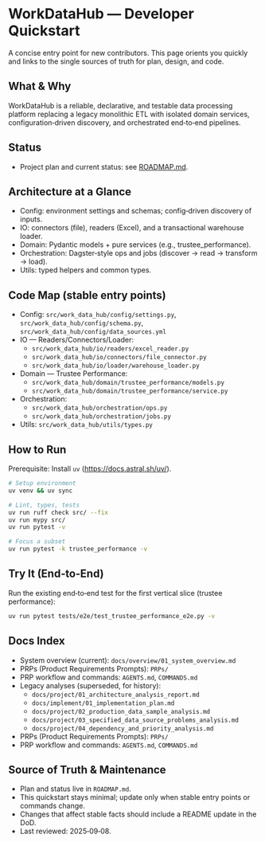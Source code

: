 # WorkDataHub — Developer Quickstart

A concise entry point for new contributors. This page orients you quickly and links to the single sources of truth for plan, design, and code.

## What & Why
WorkDataHub is a reliable, declarative, and testable data processing platform replacing a legacy monolithic ETL with isolated domain services, configuration‑driven discovery, and orchestrated end‑to‑end pipelines.

## Status
- Project plan and current status: see [ROADMAP.md](ROADMAP.md).

## Architecture at a Glance
- Config: environment settings and schemas; config‑driven discovery of inputs.
- IO: connectors (file), readers (Excel), and a transactional warehouse loader.
- Domain: Pydantic models + pure services (e.g., trustee_performance).
- Orchestration: Dagster‑style ops and jobs (discover → read → transform → load).
- Utils: typed helpers and common types.

## Code Map (stable entry points)
- Config: `src/work_data_hub/config/settings.py`, `src/work_data_hub/config/schema.py`, `src/work_data_hub/config/data_sources.yml`
- IO — Readers/Connectors/Loader:
  - `src/work_data_hub/io/readers/excel_reader.py`
  - `src/work_data_hub/io/connectors/file_connector.py`
  - `src/work_data_hub/io/loader/warehouse_loader.py`
- Domain — Trustee Performance:
  - `src/work_data_hub/domain/trustee_performance/models.py`
  - `src/work_data_hub/domain/trustee_performance/service.py`
- Orchestration:
  - `src/work_data_hub/orchestration/ops.py`
  - `src/work_data_hub/orchestration/jobs.py`
- Utils: `src/work_data_hub/utils/types.py`

## How to Run
Prerequisite: Install `uv` (https://docs.astral.sh/uv/).

```bash
# Setup environment
uv venv && uv sync

# Lint, types, tests
uv run ruff check src/ --fix
uv run mypy src/
uv run pytest -v

# Focus a subset
uv run pytest -k trustee_performance -v
```

## Try It (End‑to‑End)
Run the existing end‑to‑end test for the first vertical slice (trustee performance):

```bash
uv run pytest tests/e2e/test_trustee_performance_e2e.py -v
```

## Docs Index
- System overview (current): `docs/overview/01_system_overview.md`
- PRPs (Product Requirements Prompts): `PRPs/`
- PRP workflow and commands: `AGENTS.md`, `COMMANDS.md`
- Legacy analyses (superseded, for history):
  - `docs/project/01_architecture_analysis_report.md`
  - `docs/implement/01_implementation_plan.md`
  - `docs/project/02_production_data_sample_analysis.md`
  - `docs/project/03_specified_data_source_problems_analysis.md`
  - `docs/project/04_dependency_and_priority_analysis.md`
- PRPs (Product Requirements Prompts): `PRPs/`
- PRP workflow and commands: `AGENTS.md`, `COMMANDS.md`

## Source of Truth & Maintenance
- Plan and status live in `ROADMAP.md`.
- This quickstart stays minimal; update only when stable entry points or commands change.
- Changes that affect stable facts should include a README update in the DoD.
- Last reviewed: 2025‑09‑08.
